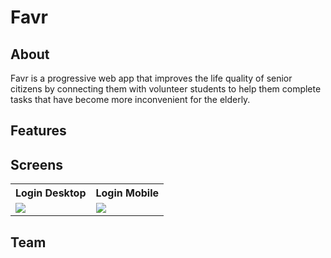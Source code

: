 # Favr

## About
Favr is a progressive web app that improves the life quality of senior citizens by connecting them with volunteer students to help them complete tasks that have become more inconvenient for the elderly.

## Features

## Screens
<table>  
    <th>Login Desktop</th>
    <th>Login Mobile</th>
    <tr>
        <td>
            <img src="https://github.com/user-attachments/assets/07f1213b-af01-4e3a-8208-f00f7edc311c"/>
        </td>
        <td>
            <img src="https://github.com/user-attachments/assets/e1ad16b8-e67f-4fce-bd87-177b39abab99"/>
        </td>
    </tr>
</table>

## Team 
